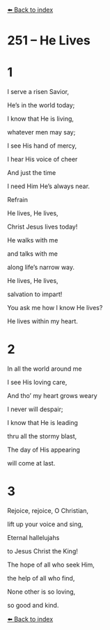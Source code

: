 [⬅️ Back to index](../README.md)

# 251 – He Lives





# 1

I serve a risen Savior,

He’s in the world today;

I know that He is living,

whatever men may say;

I see His hand of mercy,

I hear His voice of cheer

And just the time

I need Him He’s always near.



Refrain

He lives, He lives,

Christ Jesus lives today!

He walks with me

and talks with me

along life’s narrow way.

He lives, He lives,

salvation to impart!

You ask me how I know He lives?

He lives within my heart.



# 2

In all the world around me

I see His loving care,

And tho’ my heart grows weary

I never will despair;

I know that He is leading

thru all the stormy blast,

The day of His appearing

will come at last.



# 3

Rejoice, rejoice, O Christian,

lift up your voice and sing,

Eternal hallelujahs

to Jesus Christ the King!

The hope of all who seek Him,

the help of all who find,

None other is so loving,

so good and kind.

[⬅️ Back to index](../README.md)

